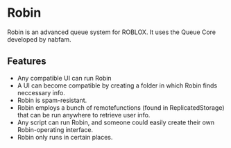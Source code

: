 # Robin
Robin is an advanced queue system for ROBLOX. It uses the Queue Core developed by nabfam.

## Features
 - Any compatible UI can run Robin
 - A UI can become compatible by creating a folder in which Robin finds neccessary info.
 - Robin is spam-resistant.
 - Robin employs a bunch of remotefunctions (found in ReplicatedStorage) that can be run anywhere to retrieve user info.
 - Any script can run Robin, and someone could easily create their own Robin-operating interface.
 - Robin only runs in certain places.
